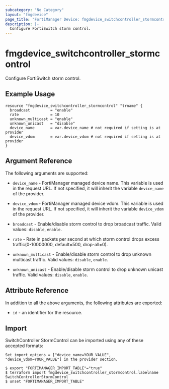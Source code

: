 ```yaml
---
subcategory: "No Category"
layout: "fmgdevice"
page_title: "FortiManager Device: fmgdevice_switchcontroller_stormcontrol"
description: |-
  Configure FortiSwitch storm control.
---
```


# fmgdevice_switchcontroller_stormcontrol
Configure FortiSwitch storm control.

## Example Usage

```hcl
resource "fmgdevice_switchcontroller_stormcontrol" "trname" {
  broadcast         = "enable"
  rate              = 10
  unknown_multicast = "enable"
  unknown_unicast   = "disable"
  device_name       = var.device_name # not required if setting is at provider
  device_vdom       = var.device_vdom # not required if setting is at provider
}
```

## Argument Reference


The following arguments are supported:

* `device_name` - FortiManager managed device name. This variable is used in the request URL. If not specified, it will inherit the variable `device_name` of the provider.
* `device_vdom` - FortiManager managed device vdom. This variable is used in the request URL. If not specified, it will inherit the variable `device_vdom` of the provider.

* `broadcast` - Enable/disable storm control to drop broadcast traffic. Valid values: `disable`, `enable`.

* `rate` - Rate in packets per second at which storm control drops excess traffic(0-10000000, default=500, drop-all=0).
* `unknown_multicast` - Enable/disable storm control to drop unknown multicast traffic. Valid values: `disable`, `enable`.

* `unknown_unicast` - Enable/disable storm control to drop unknown unicast traffic. Valid values: `disable`, `enable`.



## Attribute Reference

In addition to all the above arguments, the following attributes are exported:
* `id` - an identifier for the resource.

## Import

SwitchController StormControl can be imported using any of these accepted formats:
```
Set import_options = ["device_name=YOUR_VALUE", "device_vdom=YOUR_VALUE"] in the provider section.

$ export "FORTIMANAGER_IMPORT_TABLE"="true"
$ terraform import fmgdevice_switchcontroller_stormcontrol.labelname SwitchControllerStormControl
$ unset "FORTIMANAGER_IMPORT_TABLE"
```

